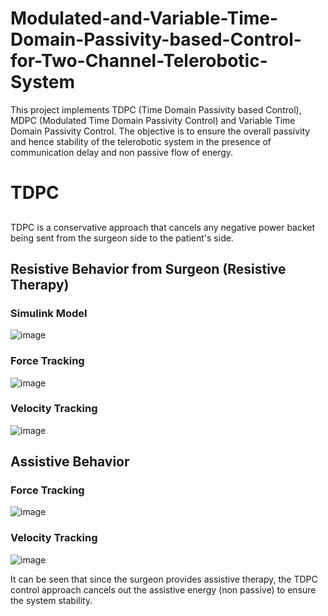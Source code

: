 # Modulated-and-Variable-Time-Domain-Passivity-based-Control-for-Two-Channel-Telerobotic-System
This project implements TDPC (Time Domain Passivity based Control), MDPC (Modulated Time Domain Passivity Control) and Variable Time Domain Passivity Control. The objective is to ensure the overall passivity and hence stability of the telerobotic system in the presence of communication delay and non passive flow of energy.

# TDPC 
## 
TDPC is a conservative approach that cancels any negative power backet being sent from the surgeon side to the patient's side.

## Resistive Behavior from Surgeon (Resistive Therapy)

### Simulink Model

![image](https://user-images.githubusercontent.com/69100847/170691961-563efb9e-f53e-43cb-914b-65f9b82e2093.png)


### Force Tracking

![image](https://user-images.githubusercontent.com/69100847/170692010-56a43192-1f28-424c-ae63-140379f0618f.png)


### Velocity Tracking

![image](https://user-images.githubusercontent.com/69100847/170692051-4e1c2cc5-229c-4473-a366-c74ca40d94eb.png)


## Assistive Behavior 

### Force Tracking

![image](https://user-images.githubusercontent.com/69100847/170692328-fae107fe-103d-46d8-a1b1-673a1525a829.png)


### Velocity Tracking

![image](https://user-images.githubusercontent.com/69100847/170692364-f877fc3a-0c6f-4cdc-96f4-9b1db56ead68.png)

It can be seen that since the surgeon provides assistive therapy, the TDPC control approach cancels out the assistive energy (non passive) to ensure the system stability. 
